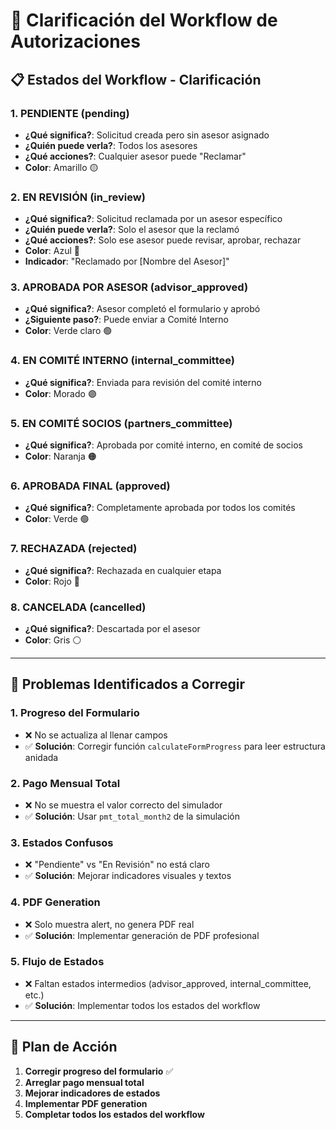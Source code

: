 # 🔄 Clarificación del Workflow de Autorizaciones

## 📋 Estados del Workflow - Clarificación

### 1. **PENDIENTE** (pending)
- **¿Qué significa?**: Solicitud creada pero sin asesor asignado
- **¿Quién puede verla?**: Todos los asesores
- **¿Qué acciones?**: Cualquier asesor puede "Reclamar"
- **Color**: Amarillo 🟡

### 2. **EN REVISIÓN** (in_review) 
- **¿Qué significa?**: Solicitud reclamada por un asesor específico
- **¿Quién puede verla?**: Solo el asesor que la reclamó
- **¿Qué acciones?**: Solo ese asesor puede revisar, aprobar, rechazar
- **Color**: Azul 🔵
- **Indicador**: "Reclamado por [Nombre del Asesor]"

### 3. **APROBADA POR ASESOR** (advisor_approved)
- **¿Qué significa?**: Asesor completó el formulario y aprobó
- **¿Siguiente paso?**: Puede enviar a Comité Interno
- **Color**: Verde claro 🟢

### 4. **EN COMITÉ INTERNO** (internal_committee)
- **¿Qué significa?**: Enviada para revisión del comité interno
- **Color**: Morado 🟣

### 5. **EN COMITÉ SOCIOS** (partners_committee)
- **¿Qué significa?**: Aprobada por comité interno, en comité de socios
- **Color**: Naranja 🟠

### 6. **APROBADA FINAL** (approved)
- **¿Qué significa?**: Completamente aprobada por todos los comités
- **Color**: Verde 🟢

### 7. **RECHAZADA** (rejected)
- **¿Qué significa?**: Rechazada en cualquier etapa
- **Color**: Rojo 🔴

### 8. **CANCELADA** (cancelled)
- **¿Qué significa?**: Descartada por el asesor
- **Color**: Gris ⚪

---

## 🔧 Problemas Identificados a Corregir

### 1. **Progreso del Formulario**
- ❌ No se actualiza al llenar campos
- ✅ **Solución**: Corregir función `calculateFormProgress` para leer estructura anidada

### 2. **Pago Mensual Total**
- ❌ No se muestra el valor correcto del simulador
- ✅ **Solución**: Usar `pmt_total_month2` de la simulación

### 3. **Estados Confusos**
- ❌ "Pendiente" vs "En Revisión" no está claro
- ✅ **Solución**: Mejorar indicadores visuales y textos

### 4. **PDF Generation**
- ❌ Solo muestra alert, no genera PDF real
- ✅ **Solución**: Implementar generación de PDF profesional

### 5. **Flujo de Estados**
- ❌ Faltan estados intermedios (advisor_approved, internal_committee, etc.)
- ✅ **Solución**: Implementar todos los estados del workflow

---

## 🎯 Plan de Acción

1. **Corregir progreso del formulario** ✅
2. **Arreglar pago mensual total** 
3. **Mejorar indicadores de estados**
4. **Implementar PDF generation**
5. **Completar todos los estados del workflow**
